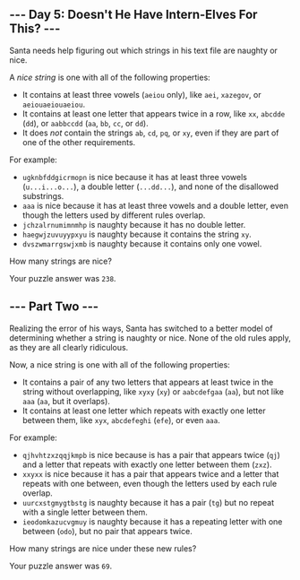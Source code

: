 
## --- Day 5: Doesn't He Have Intern-Elves For This? ---

Santa needs help figuring out which strings in his text file are naughty or nice.

A  _nice string_  is one with all of the following properties:

-   It contains at least three vowels (`aeiou`  only), like  `aei`,  `xazegov`, or  `aeiouaeiouaeiou`.
-   It contains at least one letter that appears twice in a row, like  `xx`,  `abcdde`  (`dd`), or  `aabbccdd`  (`aa`,  `bb`,  `cc`, or  `dd`).
-   It does  _not_  contain the strings  `ab`,  `cd`,  `pq`, or  `xy`, even if they are part of one of the other requirements.

For example:

-   `ugknbfddgicrmopn`  is nice because it has at least three vowels (`u...i...o...`), a double letter (`...dd...`), and none of the disallowed substrings.
-   `aaa`  is nice because it has at least three vowels and a double letter, even though the letters used by different rules overlap.
-   `jchzalrnumimnmhp`  is naughty because it has no double letter.
-   `haegwjzuvuyypxyu`  is naughty because it contains the string  `xy`.
-   `dvszwmarrgswjxmb`  is naughty because it contains only one vowel.

How many strings are nice?

Your puzzle answer was  `238`.

## --- Part Two ---

Realizing the error of his ways, Santa has switched to a better model of determining whether a string is naughty or nice. None of the old rules apply, as they are all clearly ridiculous.

Now, a nice string is one with all of the following properties:

-   It contains a pair of any two letters that appears at least twice in the string without overlapping, like  `xyxy`  (`xy`) or  `aabcdefgaa`  (`aa`), but not like  `aaa`  (`aa`, but it overlaps).
-   It contains at least one letter which repeats with exactly one letter between them, like  `xyx`,  `abcdefeghi`  (`efe`), or even  `aaa`.

For example:

-   `qjhvhtzxzqqjkmpb`  is nice because is has a pair that appears twice (`qj`) and a letter that repeats with exactly one letter between them (`zxz`).
-   `xxyxx`  is nice because it has a pair that appears twice and a letter that repeats with one between, even though the letters used by each rule overlap.
-   `uurcxstgmygtbstg`  is naughty because it has a pair (`tg`) but no repeat with a single letter between them.
-   `ieodomkazucvgmuy`  is naughty because it has a repeating letter with one between (`odo`), but no pair that appears twice.

How many strings are nice under these new rules?

Your puzzle answer was  `69`.
